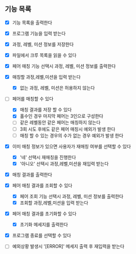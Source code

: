 ## 기능 목록

- [x] 기능 목록을 출력한다
- [x] 프로그램 기능을 입력 받는다
- [x] 과정, 레벨, 미션 정보를 저장한다
- [x] 파일에서 크루 목록을 읽을 수 있다
- [x] 페어 매칭 기능 선택시 과정, 레벨, 미션 정보를 출력한다
- [x] 매칭할 과정,레벨,미션을 입력 받는다
  - [x] 없는 과정, 레벨, 미션은 허용하지 않는다
- [ ] 페어를 매칭할 수 있다
  - [x] 매칭 결과를 저장 할 수 있다
  - [x] 홀수인 경우 마지막 페어는 3인으로 구성한다
  - [ ] 같은 레벨동안 같은 페어는 매칭하지 않는다
  - [ ] 3회 시도 후에도 같은 페어 매칭시 예외가 발생 한다
  - [ ] 매칭 할 수 있는 경우의 수가 없는 경우 예외가 발생 한다
- [x] 이미 매칭 정보가 있으면 사용자가 재매칭 여부를 선택할 수 있다
  - [x] '네' 선택시 재매칭을 진행한다
  - [x] '아니오' 선택시 과정,레벨,미션을 재입력 받는다
- [x] 매칭 결과를 출력한다
- [x] 페어 매칭 결과를 조회할 수 있다
  - [x] 페어 조회 기능 선택시 과정, 레벨, 미션 정보를 출력한다
  - [x] 조회할 과정,레벨,미션을 입력 받는다
- [x] 페어 매칭 결과를 초기화할 수 있다
  - [x] 초기화 메세지를 출력한다
- [x] 프로그램 종료를 선택할 수 있다

- [ ] 예외상황 발생시 '[ERROR]' 메세지 출력 후 재입력을 받는다
